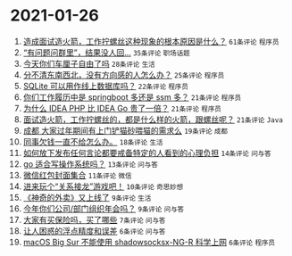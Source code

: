 # 2021-01-26

1. [造成面试造火箭，工作拧螺丝这种现象的根本原因是什么？](https://www.v2ex.com/t/748372) `61条评论` `程序员`
1. [“有问题问群里”，结果没人回…](https://www.v2ex.com/t/748364) `35条评论` `职场话题`
1. [今天你们车厘子自由了吗](https://www.v2ex.com/t/748365) `28条评论` `生活`
1. [分不清东南西北，没有方向感的人怎么办？](https://www.v2ex.com/t/748429) `25条评论` `程序员`
1. [SQLite 可以用作线上数据库吗？](https://www.v2ex.com/t/748360) `22条评论` `程序员`
1. [你们工作履历中是 springboot 多还是 ssm 多？](https://www.v2ex.com/t/748369) `21条评论` `程序员`
1. [为什么 IDEA PHP 比 IDEA Go 贵了一倍？](https://www.v2ex.com/t/748368) `21条评论` `程序员`
1. [面试造火箭，工作拧螺丝的，都是什么样的火箭，跟螺丝呢？](https://www.v2ex.com/t/748363) `21条评论` `Java`
1. [成都 大家过年期间有上门铲猫砂喂猫的需求么](https://www.v2ex.com/t/748375) `19条评论` `成都`
1. [同事欠钱一直不给怎么办。](https://www.v2ex.com/t/748410) `18条评论` `生活`
1. [如何放下发布任何言论都要戒备特定的人看到的心理负担](https://www.v2ex.com/t/748391) `14条评论` `问与答`
1. [go 适合写操作系统吗？](https://www.v2ex.com/t/748374) `13条评论` `问与答`
1. [微信红包封面集合](https://www.v2ex.com/t/748404) `11条评论` `微信`
1. [进来玩个“关系接龙”游戏吧！](https://www.v2ex.com/t/748379) `10条评论` `奇思妙想`
1. [《神奇的外卖》又上线了](https://www.v2ex.com/t/748424) `9条评论` `生活`
1. [今年你们公司/部门组织年会吗？](https://www.v2ex.com/t/748423) `9条评论` `问与答`
1. [大家有买保险吗，买了哪些](https://www.v2ex.com/t/748380) `7条评论` `问与答`
1. [让人困惑的浮点精度和误差](https://www.v2ex.com/t/748405) `6条评论` `问与答`
1. [macOS Big Sur 不能使用 shadowsocksx-NG-R 科学上网](https://www.v2ex.com/t/748396) `6条评论` `程序员`

